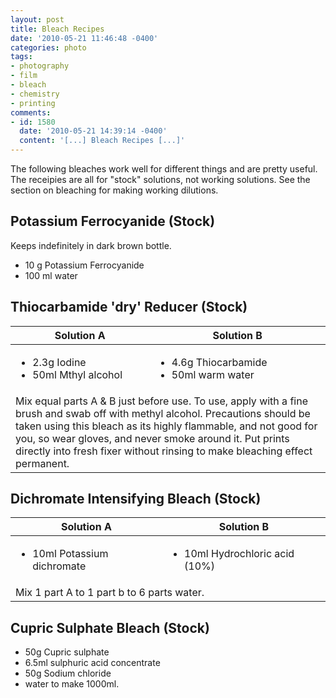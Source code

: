 ```yaml
---
layout: post
title: Bleach Recipes
date: '2010-05-21 11:46:48 -0400'
categories: photo
tags:
- photography
- film
- bleach
- chemistry
- printing
comments:
- id: 1580
  date: '2010-05-21 14:39:14 -0400'
  content: '[...] Bleach Recipes [...]'
---
```


The following bleaches work well for different things and are pretty useful. The
receipies are all for "stock" solutions, not working solutions. See the section
on bleaching for making working dilutions.

## Potassium Ferrocyanide (Stock)

Keeps indefinitely in dark brown bottle.

* 10 g Potassium Ferrocyanide
* 100 ml water

## Thiocarbamide 'dry' Reducer (Stock)

<table class="table">
  <thead>
    <tr>
      <th>Solution A</th>
      <th>Solution B</th>
    </tr>
  </thead>
  <tbody>
    <tr>
      <td>
        <ul>
          <li>2.3g Iodine</li>
          <li>50ml Mthyl alcohol</li>
        </ul>
      </td>
      <td>
        <ul>
          <li>4.6g Thiocarbamide</li>
          <li>50ml warm water</li>
        </ul>
      </td>
    </tr>
    <tr>
      <td colspan="2">
        Mix equal parts A &amp; B just before use. To use, apply with a fine brush
        and swab off with methyl alcohol. Precautions should be taken using this
        bleach as its highly flammable, and not good for you, so wear gloves, and
        never smoke around it. Put prints directly into fresh fixer without rinsing
        to make bleaching effect permanent.
      </td>
    </tr>
  </tbody>
</table>

## Dichromate Intensifying Bleach (Stock)

<table class="table">
  <thead>
    <tr>
      <th>Solution A</th>
      <th>Solution B</th>
    </tr>
  </thead>
  <tbody>
    <tr>
      <td>
        <ul>
          <li>10ml Potassium dichromate</li>
        </ul>
      </td>
      <td>
        <ul>
          <li>10ml Hydrochloric acid (10%)</li>
        </ul>
      </td>
    </tr>
    <tr>
      <td colspan="2">
        Mix 1 part A to 1 part b to 6 parts water.
      </td>
    </tr>
  </tbody>
</table>



## Cupric Sulphate Bleach (Stock)

* 50g Cupric sulphate
* 6.5ml sulphuric acid concentrate
* 50g Sodium chloride
* water to make 1000ml.

